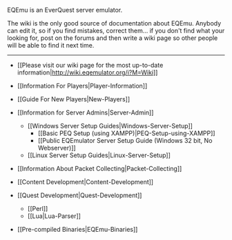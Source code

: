 EQEmu is an EverQuest server emulator.

The wiki is the only good source of documentation about EQEmu. Anybody can edit it, so if you find mistakes, correct them... if you don't find what your looking for, post on the forums and then write a wiki page so other people will be able to find it next time.

***
* [[Please visit our wiki page for the most up-to-date information|http://wiki.eqemulator.org/i?M=Wiki]]

* [[Information For Players|Player-Information]]
* [[Guide For New Players|New-Players]]
* [[Information for Server Admins|Server-Admin]]
  * [[Windows Server Setup Guides|Windows-Server-Setup]]
    * [[Basic PEQ Setup (using XAMPP)|PEQ-Setup-using-XAMPP]]
    * [[Public EQEmulator Server Setup Guide (Windows 32 bit, No Webserver)]]
  * [[Linux Server Setup Guides|Linux-Server-Setup]]
* [[Information About Packet Collecting|Packet-Collecting]]
* [[Content Development|Content-Development]]
* [[Quest Development|Quest-Development]]
  * [[Perl]]
  * [[Lua|Lua-Parser]]
* [[Pre-compiled Binaries|EQEmu-Binaries]] 